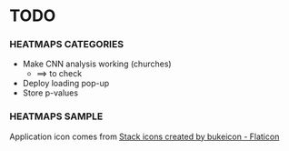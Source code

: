 # **TODO**

### HEATMAPS CATEGORIES

* Make CNN analysis working (churches)
  * ==> to check
* Deploy loading pop-up
* Store p-values

### HEATMAPS SAMPLE

Application icon comes from <a href="https://www.flaticon.com/free-icons/stack" title="stack icons">Stack icons created by bukeicon - Flaticon</a>